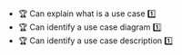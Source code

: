 * <span id="outcome-useCases-introduction-one">:trophy: Can explain what is a use case :one:</span>
* <span id="outcome-useCases-introduction-two">:trophy: Can identify a use case diagram :one:</span>
* <span id="outcome-useCases-introduction-three">:trophy: Can identify a use case description :one:</span>
